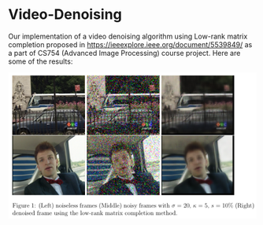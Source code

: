# Video-Denoising

Our implementation of a video denoising algorithm using Low-rank matrix completion proposed in https://ieeexplore.ieee.org/document/5539849/ as a part of CS754 (Advanced Image Processing) course project.
Here are some of the results:

![alt text](https://github.com/viraniaman99/video-denoising/blob/master/Denoised_Frames.png)

